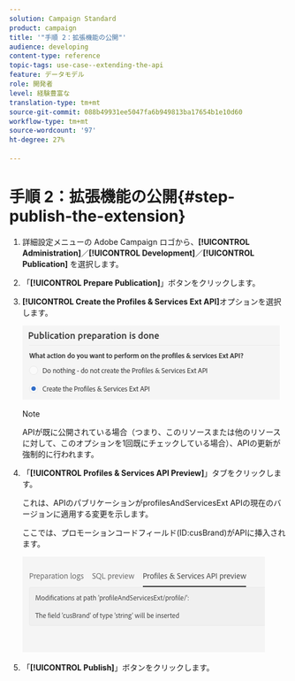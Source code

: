 ```yaml
---
solution: Campaign Standard
product: campaign
title: '"手順 2：拡張機能の公開"'
audience: developing
content-type: reference
topic-tags: use-case--extending-the-api
feature: データモデル
role: 開発者
level: 経験豊富な
translation-type: tm+mt
source-git-commit: 088b49931ee5047fa6b949813ba17654b1e10d60
workflow-type: tm+mt
source-wordcount: '97'
ht-degree: 27%

---
```



# 手順 2：拡張機能の公開{#step-publish-the-extension}

1. 詳細設定メニューの Adobe Campaign ロゴから、**[!UICONTROL Administration]**／**[!UICONTROL Development]**／**[!UICONTROL Publication]** を選択します。
1. 「**[!UICONTROL Prepare Publication]**」ボタンをクリックします。
1. **[!UICONTROL Create the Profiles & Services Ext API]**&#x200B;オプションを選択します。

   ![](assets/create-profile-and-services-api.png)

   >[!NOTE]
   >
   >APIが既に公開されている場合（つまり、このリソースまたは他のリソースに対して、このオプションを1回既にチェックしている場合）、APIの更新が強制的に行われます。

1. 「**[!UICONTROL Profiles & Services API Preview]**」タブをクリックします。

   これは、APIのパブリケーションがprofilesAndServicesExt APIの現在のバージョンに適用する変更を示します。

   ここでは、プロモーションコードフィールド(ID:cusBrand)がAPIに挿入されます。

   ![](assets/extendpandsapi_diff.png)

1. 「**[!UICONTROL Publish]**」ボタンをクリックします。

